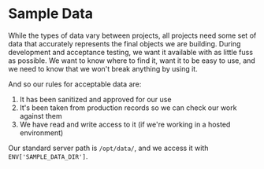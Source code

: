 # Sample Data

While the types of data vary between projects, all projects need some set of data that accurately represents the final objects we are building. During development and acceptance testing, we want it available with as little fuss as possible. We want to know where to find it, want it to be easy to use, and we need to know that we won't break anything by using it.

And so our rules for acceptable data are:

  1. It has been sanitized and approved for our use
  2. It's been taken from production records so we can check our work against them
  3. We have read and write access to it (if we're working in a hosted environment)

  Our standard server path is `/opt/data/`, and we access it with `ENV['SAMPLE_DATA_DIR']`.
